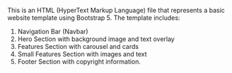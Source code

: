 This is an HTML (HyperText Markup Language) file that represents a basic website template using Bootstrap 5. The template includes:


1. Navigation Bar (Navbar)
2. Hero Section with background image and text overlay
3. Features Section with carousel and cards
4. Small Features Section with images and text
5. Footer Section with copyright information.
